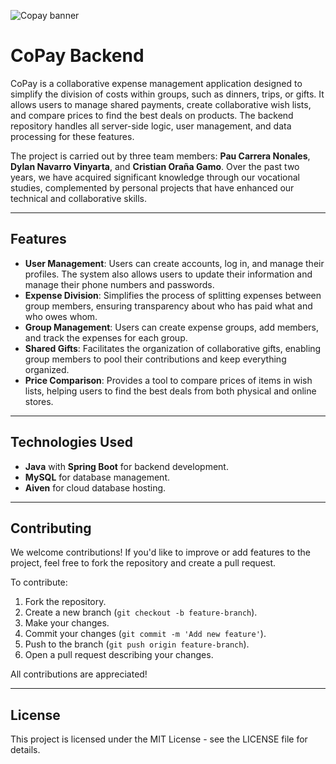 ![Copay banner](https://i.ibb.co/tPXXpW3L/COPAY-BANNER.png)

# CoPay Backend

CoPay is a collaborative expense management application designed to simplify the division of costs within groups, such as dinners, trips, or gifts. It allows users to manage shared payments, create collaborative wish lists, and compare prices to find the best deals on products. The backend repository handles all server-side logic, user management, and data processing for these features.

The project is carried out by three team members: **Pau Carrera Nonales**, **Dylan Navarro Vinyarta**, and **Cristian Oraña Gamo**. Over the past two years, we have acquired significant knowledge through our vocational studies, complemented by personal projects that have enhanced our technical and collaborative skills.

---

## Features

- **User Management**: Users can create accounts, log in, and manage their profiles. The system also allows users to update their information and manage their phone numbers and passwords.
- **Expense Division**: Simplifies the process of splitting expenses between group members, ensuring transparency about who has paid what and who owes whom.
- **Group Management**: Users can create expense groups, add members, and track the expenses for each group.
- **Shared Gifts**: Facilitates the organization of collaborative gifts, enabling group members to pool their contributions and keep everything organized.
- **Price Comparison**: Provides a tool to compare prices of items in wish lists, helping users to find the best deals from both physical and online stores.

---

## Technologies Used

- **Java** with **Spring Boot** for backend development.
- **MySQL** for database management.
- **Aiven** for cloud database hosting.

---

## Contributing

We welcome contributions! If you'd like to improve or add features to the project, feel free to fork the repository and create a pull request.

To contribute:
1. Fork the repository.
2. Create a new branch (`git checkout -b feature-branch`).
3. Make your changes.
4. Commit your changes (`git commit -m 'Add new feature'`).
5. Push to the branch (`git push origin feature-branch`).
6. Open a pull request describing your changes.

All contributions are appreciated!

---

## License

This project is licensed under the MIT License - see the LICENSE file for details.
